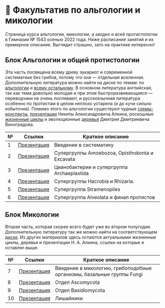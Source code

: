 # 🍃 Факультатив по альгологии и микологии

Страница курса альгологии, микологии, а заодно и всей протистологии в Гимназии № 1543 осенью 2022 года. Ниже расписание занятий и их примерное описание. Выглядит страшно, зато на практике интересно! 

## Блок Альгологии и общей протистологии

Эта часть посвящена всему древу эукариот и современной систематике без грибов, потому что они — отдельная вселенная. Дополнительную литература можно найти на диске по темам: по [альгологии](https://disk.yandex.ru/d/rsVhL0oTbQ1gIA) и [всему остальному](https://disk.yandex.ru/d/05C96DIuoyT1kw). В основном литература английская, так как тема довольно молодая и при этом быстроразвивающаяся — переводчики не очень поспевают, и русскоязычная литература особенно по протистам в целом неплохо устарела (и до кучи сильно избыточна). Помимо этого по альгологии существуют чудные [схемы-конспекты](https://vk.com/wall-93139590_3637), [презентации](https://disk.yandex.ru/d/Lr-NtEc1aBNtnQ) Никиты Александровича Алкина, роскошные [жизненные циклы](https://disk.yandex.ru/d/Oi78koAjcBpBfg) и эволюционные [деревья](https://disk.yandex.ru/d/Dm4B2so9mS7WDg) Дмитрия Дмитриевича Виноградова.

| № | Ссылки | Краткое описание | 
| ----------- | ----------- | ----------- | 
| 1 | [Презентация](https://disk.yandex.ru/i/13uu3nP4dwNSRA) | Введение в систематику | 
| 2 | [Презентация](https://disk.yandex.ru/i/W3vx6CSxp14Ipw) | Супергруппы Amoebozoa, Opisthokonta и Excavata | 
| 3 | [Презентация](https://disk.yandex.ru/i/RNrJqt3Qz6c0lA) | Цианобактерии и супергруппа Archaeplastida | 
| 4 | [Презентация](https://disk.yandex.ru/i/Y-MLLZDFnXN-UA) | Супергруппы Hacrobia и Rhizaria. | 
| 5 | [Презентация](https://disk.yandex.ru/i/8KOzYuvYENWkaA) | Супергруппа Stramenopiles | 
| 6 | [Презентация](https://disk.yandex.ru/i/y6Qh7htopTn9fg) | Супергруппа Alveolata и финал протистов | 

 ## Блок Микологии

Вторая часть, которая скорее всего будет уже во втором полугодии. Дополнительную литературу так же можно найти на соответствующем [диске](https://disk.yandex.ru/d/b-XGSK4ACbOysQ). Из других материалов здесь остаются актуальными жизненные циклы, деревья и презентации Н. А. Алкина, ссылки на которые я оставлял выше. 

| № | Ссылки | Краткое описание | 
| ----------- | ----------- | ----------- |
| 7 | [Презентация](https://disk.yandex.ru/i/qth-U4kRXsHe0A) | Введение в микологию, грибоподобные организмы, базальные группы Fungi | 
| 8 | [Презентация](https://disk.yandex.ru/i/EKemLzfxU7LeVg) | Отдел Ascomycota | 
| 9 | [Презентация](https://disk.yandex.ru/i/rDZHBS-7k6FRPw) | Отдел Basidiomycota | 
| 10 | [Презентация](https://disk.yandex.ru/i/tQJ4rTXydFtG2w) | Лишайники | 
